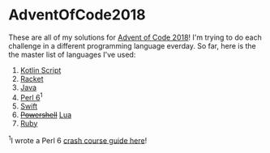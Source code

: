 # AdventOfCode2018
These are all of my solutions for [Advent of Code 2018](https://adventofcode.com/2018)! I'm trying to do each challenge in a different programming language everday. So far, here is the the master list of languages I've used:

1. [Kotlin Script](https://github.com/Larkenx/AdventOfCode2018/tree/master/1)
2. [Racket](https://github.com/Larkenx/AdventOfCode2018/blob/master/2/solution.rkt)
3. [Java](https://github.com/Larkenx/AdventOfCode2018/blob/master/3/Solution.java)
4. [Perl 6](https://github.com/Larkenx/AdventOfCode2018/blob/master/4/solution.p6)<sup>1</sup>
5. [Swift](https://github.com/Larkenx/AdventOfCode2018/blob/master/5/AdventofCode2018/main.swift)
6. [~~Powershell~~](https://github.com/Larkenx/AdventOfCode2018/blob/master/6/failed-solution.ps1) [Lua](https://github.com/Larkenx/AdventOfCode2018/blob/master/6/solution.lua)
7. [Ruby](https://github.com/Larkenx/AdventOfCode2018/tree/master/7)

<sup>1</sup>I wrote a Perl 6 [crash course guide here](https://gist.github.com/Larkenx/de8738aab358ca6f62931d91ae499982)!
